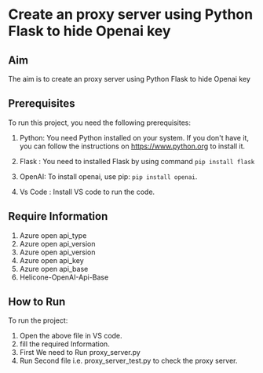 # Create an proxy server using Python Flask to hide Openai key

## Aim

The aim is to create an proxy server using Python Flask to hide Openai key

## Prerequisites

To run this project, you need the following prerequisites:

1. Python: You need Python installed on your system. If you don't have it, you can follow the instructions on https://www.python.org to install it.

2. Flask : You need to installed Flask by using command `pip install flask` 

3. OpenAI: To install openai, use pip: `pip install openai`.

4. Vs Code : Install VS code to run the code.

## Require Information
1. Azure open api_type
2. Azure open api_version
3. Azure open api_version
4. Azure open api_key
5. Azure open api_base
6. Helicone-OpenAI-Api-Base

## How to Run

To run the project:
1. Open the above file in VS code.
2. fill the required Information.
3. First We need to Run proxy_server.py
4. Run Second file i.e. proxy_server_test.py to check the proxy server.










